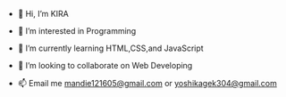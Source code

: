 - 👋 Hi, I’m KIRA



- 👀 I’m interested in Programming
- 🌱 I’m currently learning HTML,CSS,and JavaScript 
- 💞️ I’m looking to collaborate on Web Developing
- 📫 Email me mandie121605@gmail.com or yoshikagek304@gmail.com

<!---
kirayoshikage101/kirayoshikage101 is a ✨ special ✨ repository because its `README.md` (this file) appears on your GitHub profile.
You can click the Preview link to take a look at your changes.
--->
